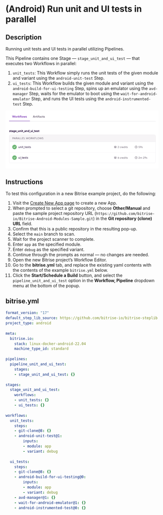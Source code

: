 # (Android) Run unit and UI tests in parallel

## Description

Running unit tests and UI tests in parallel utilizing Pipelines.

This Pipeline contains one Stage — `stage_unit_and_ui_test` — that executes two Workflows in parallel:

1. `unit_tests`: This Workflow simply runs the unit tests of the given module and variant using the `android-unit-test` Step.
1. `ui_tests`: This Workflow builds the given module and variant using the `android-build-for-ui-testing` Step, spins up an emulator using the `avd-manager` Step, waits for the emulator to boot using the `wait-for-android-emulator` Step, and runs the UI tests using the `android-instrumented-test` Step.

![A screenshot of the example Pipeline in Bitrise's web UI](./android-parallel-unit-and-ui-tests.png)

## Instructions

To test this configuration in a new Bitrise example project, do the following:

1. Visit the [Create New App page](https://app.bitrise.io/apps/add) to create a new App.
1. When prompted to select a git repository, choose **Other/Manual** and paste the sample project repository URL (`https://github.com/bitrise-io/Bitrise-Android-Modules-Sample.git`) in the **Git repository (clone) URL** field.
1. Confirm that this is a public repository in the resulting pop-up.
1. Select the `main` branch to scan.
1. Wait for the project scanner to complete.
1. Enter `app` as the specified module.
1. Enter `debug` as the specified variant.
1. Continue through the prompts as normal — no changes are needed.
1. Open the new Bitrise project’s Workflow Editor.
1. Go to the **bitrise.yml** tab, and replace the existing yaml contents with the contents of the example `bitrise.yml` below.
1. Click the **Start/Schedule a Build** button, and select the `pipeline_unit_and_ui_test` option in the **Workflow, Pipeline** dropdown menu at the bottom of the popup.

## bitrise.yml

```yaml
format_version: "17"
default_step_lib_source: https://github.com/bitrise-io/bitrise-steplib.git
project_type: android

meta:
  bitrise.io:
    stack: linux-docker-android-22.04
    machine_type_id: standard

pipelines:
  pipeline_unit_and_ui_test:
    stages:
    - stage_unit_and_ui_test: {}

stages:
  stage_unit_and_ui_test:
    workflows:
    - unit_tests: {}
    - ui_tests: {}

workflows:
  unit_tests:
    steps:
    - git-clone@8: {}
    - android-unit-test@1:
        inputs:
        - module: app
        - variant: debug

  ui_tests:
    steps:
    - git-clone@8: {}
    - android-build-for-ui-testing@0:
        inputs:
        - module: app
        - variant: debug
    - avd-manager@1: {}
    - wait-for-android-emulator@1: {}
    - android-instrumented-test@0: {}
```
